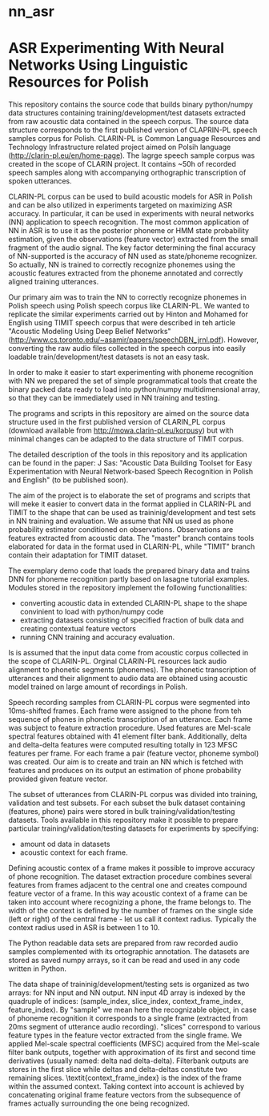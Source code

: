 # nn_asr
ASR Experimenting With Neural Networks Using Linguistic Resources for Polish
============================================================================

This repository contains the source code that builds binary python/numpy data structures containing training/development/test datasets extracted from raw acoustic data contained in the speech corpus. The source data structure corresponds to the first published version of CLAPRIN-PL speech samples corpus for Polish.  CLARIN-PL is Common Language Resources and Technology Infrastructure related project aimed on Polsih language (http://clarin-pl.eu/en/home-page). The lagrge speech sample corpus was created in the scope of CLARIN project. It contains ~50h of recorded speech samples along with accompanying orthographic transcription of spoken utterances.

CLARIN-PL corpus can be used to build acoustic models for ASR in Polish and can be also utilized in experiments targeted on maximizing ASR accuracy. In particular, it can be used in experiments with neural networks (NN) application to speech recognition. The most common application of NN in ASR is to use it as the posterior phoneme or HMM state probability estimation, given the observations (feature vector) extracted from the small fragment of the audio signal. The key factor determining the final accuracy of NN-supported is the accuracy of NN used as state/phoneme recognizer. So actually, NN is trained to correctly recognize phonemes using the acoustic features extracted from the phoneme annotated and correctly aligned training utterances. 

Our primary aim was to train the NN to correctly recognize phonemes in Polish speech using Polish speech corpus like CLARIN-PL. We wanted to replicate the similar experiments carried out by Hinton and Mohamed for English using TIMIT speech corpus that were described in teh article "Acoustic Modeling Using Deep Belief Networks" (http://www.cs.toronto.edu/~asamir/papers/speechDBN_jrnl.pdf). However, converting the raw audio files collected in the speech corpus into easily loadable train/development/test datasets is not an easy task.

In order to make it easier to start experimenting with phoneme recognition with NN we prepared the set of simple programmatical tools that create the binary packed data ready to load into python/numpy multidimensional array, so that they can be immediately used in NN training and testing. 

The programs and scripts in this repository are aimed on the source data structure used in the first published version of CLARIN_PL corpus (download available from http://mowa.clarin-pl.eu/korpusy) but with minimal changes can be adapted to the data structure of TIMIT corpus.

The detailed description of the tools in this repository and its application can be found in the paper: J Sas: "Acoustic Data Building Toolset for Easy Experimentation with Neural Network-based Speech Recognition in Polish and English" (to be published soon).

The aim of the project is to elaborate the set of programs and scripts that will meke it easier to convert data in the format applied in CLARIN-PL and TIMIT to the shape that can be used as traininig/development and test sets in NN training and evaluation. We assume that NN us used as phone probability estimator conditioned on observations. Observations are features extracted from acoustic data. The "master" branch contains tools elaborated for data in the format used in CLARIN-PL, while "TIMIT" branch contain their adaptation for TIMIT dataset.

The exemplary demo code that loads the prepared binary data and trains DNN for phoneme recognition partly based on lasagne tutorial examples. Modules stored in the repository implement the following functionalities:
- converting acoustic data in extended CLARIN-PL shape to the shape convinient to load with python/numpy code 
- extracting datasets consisting of specified fraction of bulk data and creating contextual feature vectors
- running CNN training and accuracy evaluation.

Is is assumed that the input data come from acoustic corpus collected in the scope of CLARIN-PL. Orginal CLARIN-PL resources lack audio alignment to phonetic segments (phonemes). The phonetic transcription of utterances and their alignment to audio data are obtained using acoustic model trained on large amount of recordings in Polish. 

Speech recording samples from CLARIN-PL corpus were segmented into 10ms-shifted frames. Each frame were assigned to the phone from teh sequence of phones in phonetic transcription of an utterance. Each frame was subject to feature extraction procedure. Used features are Mel-scale spectral features obtained with 41 element filter bank. Additionally, delta and delta-delta features were computed resulting totally in 123 MFSC features per frame. For each frame a pair (feature vector, phoneme symbol) was created. Our aim is to create and train an NN which is fetched with features and produces on its output an estimation of phone probability provided given feature vector.

The subset of utterances from CLARIN-PL corpus was divided into training, validation and test subsets. For each subset the bulk dataset containing (features, phone) pairs were stored in bulk training/validation/testing datasets. Tools available in this repository make it possible to prepare particular training/validation/testing datasets for experiments by specifying:
- amount od data in datasets
- acoustic context for each frame.

Defining acoustic contex of a frame makes it possible to improve accuracy of phone recognition. The dataset extraction procedure combines several features from frames adjacent to the central one and creates compound feature vector of a frame. In this way acoustic context of a frame can be taken into account where recognizing a phone, the frame belongs to. The width of the context is defined by the number of frames on the single side (left or right) of the central frame - let us call it context radius. Typically the context radius used in ASR is between 1 to 10.

The Python readable data sets are prepared from raw recorded audio samples complemented with its ortographic annotation. The datasets are stored as saved numpy arrays, so it can be read and used in any code written in Python.

The data shape of traininig/development/testing sets is organized as two arrays: for NN input and NN output. NN input 4D array is indexed by the quadruple of indices: (sample_index, slice_index, context_frame_index, feature_index). By "sample" we mean here the recognizable object, in case of phoneme recognition it corresponds to a single frame (extracted from 20ms segment of utterance audio recording). "slices" correspond to various feature types in the feature vector extracted from the single frame. We applied Mel-scale spectral coefficients (MFSC) acquired from the Mel-scale filter bank outputs, together with approximation of its first and second time derivatives (usually named: delta nad delta-delta). Filterbank outputs are stores in the first slice while deltas and delta-deltas constitute two remaining slices. \textit{context_frame_index} is the index of the frame within the assumed context. Taking context into account is achieved by concatenating original frame feature vectors from the subsequence of frames actually surrounding the one being recognized.



